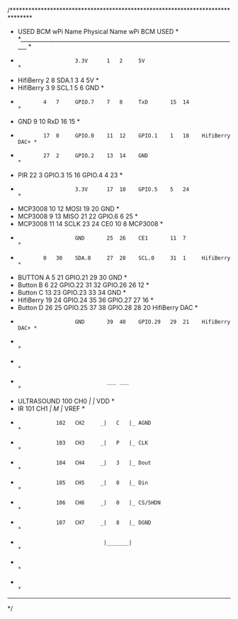 /*******************************************************************************
 * USED        BCM wPi   Name    Physical    Name      wPi BCM   USED           *
 *_____________________________________________________________________________ *
 *                       3.3V      1   2     5V                                 *
 * HifiBerry   2   8     SDA.1     3   4     5V                                 *
 * HifiBerry   3   9     SCL.1     5   6     GND                                *
 *             4   7     GPIO.7    7   8     TxD       15  14                   *
 * GND         9   10    RxD       16  15                                       *
 *             17  0     GPIO.0    11  12    GPIO.1    1   18    HifiBerry DAC+ *
 *             27  2     GPIO.2    13  14    GND                                *
 * PIR         22  3     GPIO.3    15  16    GPIO.4    4   23                   *  
 *                       3.3V      17  18    GPIO.5    5   24                   *
 * MCP3008     10  12    MOSI      19  20    GND                                *
 * MCP3008     9   13    MISO      21  22    GPIO.6    6   25                   *      
 * MCP3008     11  14    SCLK      23  24    CE0       10  8     MCP3008        *
 *                       GND       25  26    CE1       11  7                    *
 *             0   30    SDA.0     27  28    SCL.0     31  1     HifiBerry      *
 * BUTTON A    5   21    GPIO.21   29  30    GND                                *
 * Button B    6   22    GPIO.22   31  32    GPIO.26   26  12                   *
 * Button C    13  23    GPIO.23   33  34    GND                                *  
 * HifiBerry   19  24    GPIO.24   35  36    GPIO.27   27  16                   *  
 * Button D    26  25    GPIO.25   37  38    GPIO.28   28  20    HifiBerry DAC  *
 *                       GND       39  40    GPIO.29   29  21    HifiBerry DAC+ *
 *                                                                              *
 *                                                                              *
 *                                 ___ ___                                      *
 * ULTRASOUND      100   CH0     _|       |_ VDD                                *
 * IR              101   CH1     _|   M   |_ VREF                               *
 *                 102   CH2     _|   C   |_ AGND                               *
 *                 103   CH3     _|   P   |_ CLK                                *
 *                 104   CH4     _|   3   |_ Dout                               *  
 *                 105   CH5     _|   0   |_ Din                                *
 *                 106   CH6     _|   0   |_ CS/SHDN                            *
 *                 107   CH7     _|   8   |_ DGND                               *
 *                                |_______|                                     *
 *                                                                              *
 *                                                                              *
 ********************************************************************************
 */


